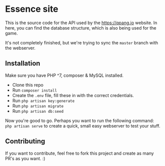 # Essence site

This is the source code for the API used by the https://qpang.io website. In here, you can find the database structure, which is also being used for the game.

It's not completely finished, but we're trying to sync the `master` branch with the webserver.

## Installation

Make sure you have PHP ^7, composer & MySQL installed.

* Clone this repo
* Run `composer install`
* Create the `.env` file, fill these in with the correct credentials.
* Run `php artisan key:generate`
* Run `php artisan migrate`
* Run `php artisan db:seed`

Now you're good to go. Perhaps you want to run the following command: `php artisan serve` to create a quick, small easy webserver to test your stuff.

## Contributing

If you want to contribute, feel free to fork this project and create as many PR's as you want. :)

